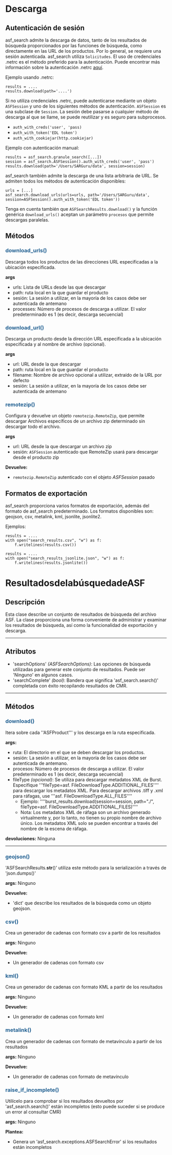 # Descarga

## Autenticación de sesión

asf_search admite la descarga de datos, tanto de los resultados de búsqueda proporcionados por las funciones de búsqueda, como directamente en las URL de los productos. Por lo general, se requiere una sesión autenticada. asf_search utiliza ```Solicitudes```. El uso de credenciales .netrc es el método preferido para la autenticación. Puede encontrar más información sobre la autenticación .netrc [aquí](https://requests.readthedocs.io/en/latest/user/authentication/#netrc-authentication).

Ejemplo usando .netrc:

	results = ....
	results.download(path='....')

Si no utiliza credenciales .netrc, puede autenticarse mediante un objeto ```ASFSession``` y uno de los siguientes métodos de autenticación. ```ASFSession``` es una subclase de ```Session```. La sesión debe pasarse a cualquier método de descarga al que se llame, se puede reutilizar y es seguro para subprocesos. 

- ```auth_with_creds('user', 'pass)```
- ```auth_with_token('EDL token')```
- ```auth_with_cookiejar(http.cookiejar)```

Ejemplo con autenticación manual:

	results = asf_search.granule_search([...])
	session = asf_search.ASFSession().auth_with_creds('user', 'pass')
	results.download(path='/Users/SARGuru/data', session=session)

asf_search también admite la descarga de una lista arbitraria de URL. Se admiten todos los métodos de autenticación disponibles:

	urls = [...]
	asf_search.download_urls(urls=urls, path='/Users/SARGuru/data', session=ASFSession().auth_with_token('EDL token'))

Tenga en cuenta también que ```ASFSearchResults.download()``` y la función genérica ```download_urls()``` aceptan un parámetro ```procesos``` que permite descargas paralelas.

## Métodos
### <span style="color: #236192; tamaño de fuente: 20px;" >download_urls()</span>

Descarga todos los productos de las direcciones URL especificadas a la ubicación especificada.

**args**

- urls: Lista de URLs desde las que descargar
- path: ruta local en la que guardar el producto
- sesión: La sesión a utilizar, en la mayoría de los casos debe ser autenticada de antemano
- processes: Número de procesos de descarga a utilizar. El valor predeterminado es 1 (es decir, descarga secuencial)

### <span style="color: #236192; tamaño de fuente: 20px;" >download_url()</span>

Descarga un producto desde la dirección URL especificada a la ubicación especificada y al nombre de archivo (opcional).

**args**

- url: URL desde la que descargar
- path: ruta local en la que guardar el producto
- filename: Nombre de archivo opcional a utilizar, extraído de la URL por defecto
- sesión: La sesión a utilizar, en la mayoría de los casos debe ser autenticada de antemano

### <span style="color: #236192; tamaño de fuente: 20px;" >remotezip()</span>

Configura y devuelve un objeto ```remotezip.RemoteZip```, que permite descargar
Archivos específicos de un archivo zip determinado sin descargar todo el archivo.

**args**

- url: URL desde la que descargar un archivo zip
- sesión: ```ASFSession``` autenticado que RemoteZip usará para descargar desde el producto zip

**Devuelve:**

- `remotezip.RemoteZip` autenticado con el objeto _ASFSession_ pasado

## Formatos de exportación
asf_search proporciona varios formatos de exportación, además del formato de asf_search predeterminado. Los formatos disponibles son: geojson, csv, metalink, kml, jsonlite, jsonlite2.

Ejemplos:

	results = ....
	with open("search_results.csv", "w") as f:
		f.writelines(results.csv())

	results = ....
	with open("search_results_jsonlite.json", "w") as f:
		f.writelines(results.jsonlite())

# ResultadosdelabúsquedadeASF

## Descripción

Esta clase describe un conjunto de resultados de búsqueda del archivo ASF. La clase proporciona una forma conveniente de administrar y examinar los resultados de búsqueda, así como la funcionalidad de exportación y descarga.

***

## Atributos
- 'searchOptions' _(ASFSearchOptions)_: Las opciones de búsqueda utilizadas para generar este conjunto de resultados. Puede ser 'Ninguno' en algunos casos.
- 'searchComplete' _(bool)_: Bandera que significa 'asf_search.search()' completada con éxito recopilando resultados de CMR. 
***

## Métodos

### <span style="color: #236192; tamaño de fuente: 20px;" >download()</span>

Itera sobre cada ''ASFProduct''' y los descarga en la ruta especificada.

**args:**

- ruta: El directorio en el que se deben descargar los productos.
- sesión: La sesión a utilizar, en la mayoría de los casos debe ser autenticada de antemano.
- procesos: Número de procesos de descarga a utilizar. El valor predeterminado es 1 (es decir, descarga secuencial)
- fileType _(opcional)_: Se utiliza para descargar metadatos XML de Burst. Especifique '''fileType=asf. FileDownloadType.ADDITIONAL_FILES'''' para descargar los metadatos XML. Para descargar archivos .tiff y .xml para ráfagas, use '''asf. FileDownloadType.ALL_FILES''''
	- Ejemplo: ''''burst_results.download(session=session, path="./", fileType=asf. FileDownloadType.ADDITIONAL_FILES)''''
	- Nota: Los metadatos XML de ráfaga son un archivo generado virtualmente y, por lo tanto, no tienen su propio nombre de archivo único. Los metadatos XML solo se pueden encontrar a través del nombre de la escena de ráfaga.

**devoluciones:** Ninguna

***

### <span style="color: #236192; tamaño de fuente: 20px;" >geojson()</span>

'ASFSearchResults.__str__()' utiliza este método para la serialización a través de 'json.dumps()'

**args:** Ninguno

**Devuelve:**

- 'dict' que describe los resultados de la búsqueda como un objeto geojson.

### <span style="color: #236192; tamaño de fuente: 20px;" >csv()</span>

Crea un generador de cadenas con formato csv a partir de los resultados

**args:** Ninguno

**Devuelve:**

- Un generador de cadenas con formato csv

### <span style="color: #236192; tamaño de fuente: 20px;" >kml()</span>

Crea un generador de cadenas con formato KML a partir de los resultados

**args:** Ninguno

**Devuelve:**

- Un generador de cadenas con formato kml

### <span style="color: #236192; tamaño de fuente: 20px;" >metalink()</span>

Crea un generador de cadenas con formato de metavínculo a partir de los resultados

**args:** Ninguno

**Devuelve:**

- Un generador de cadenas con formato de metavínculo

### <span style="color: #236192; tamaño de fuente: 20px;" >raise_if_incomplete()</span>

Utilícelo para comprobar si los resultados devueltos por 'asf_search.search()' están incompletos (esto puede suceder
si se produce un error al consultar CMR)

**args:** Ninguno

**Plantea:**

- Genera un 'asf_search.exceptions.ASFSearchError' si los resultados están incompletos
